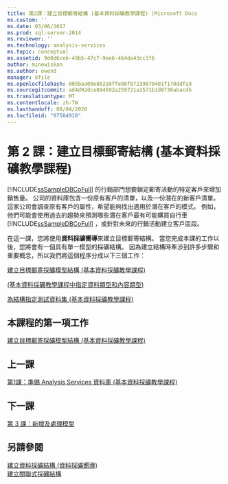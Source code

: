 ```yaml
---
title: 第2課：建立目標郵寄結構 (基本資料採礦教學課程) |Microsoft Docs
ms.custom: ''
ms.date: 03/06/2017
ms.prod: sql-server-2014
ms.reviewer: ''
ms.technology: analysis-services
ms.topic: conceptual
ms.assetid: 9d0d6ceb-49b5-47c7-9ee6-464da43cc1f6
author: minewiskan
ms.author: owend
manager: kfile
ms.openlocfilehash: 005baa09e802a9ffe98f87239070401f170ddfa9
ms.sourcegitcommit: ad4d92dce894592a259721a1571b1d8736abacdb
ms.translationtype: MT
ms.contentlocale: zh-TW
ms.lasthandoff: 08/04/2020
ms.locfileid: "87584910"
---
```

# <a name="lesson-2-building-a-targeted-mailing-structure-basic-data-mining-tutorial"></a>第 2 課：建立目標郵寄結構 (基本資料採礦教學課程)
  [!INCLUDE[ssSampleDBCoFull](../includes/sssampledbcofull-md.md)] 的行銷部門想要鎖定郵寄活動的特定客戶來增加銷售量。 公司的資料庫包含一份原有客戶的清單，以及一份潛在的新客戶清單。 這家公司會調查原有客戶的屬性，希望能夠找出適用於潛在客戶的模式。 例如，他們可能會使用過去的趨勢來預測哪些潛在客戶最有可能購買自行車 [!INCLUDE[ssSampleDBCoFull](../includes/sssampledbcofull-md.md)] ，或針對未來的行銷活動建立客戶區段。  
  
 在這一課，您將使用**資料採礦嚮導**來建立目標郵寄結構。 當您完成本課的工作以後，您將會有一個具有單一模型的採礦結構。 因為建立結構時牽涉到許多步驟和重要概念，所以我們將這個程序分成以下三個工作：  
  
 [建立目標郵寄採礦模型結構 &#40;基本資料採礦教學課程&#41;](../../2014/tutorials/creating-a-targeted-mailing-mining-model-structure-basic-data-mining-tutorial.md)  
  
 [&#40;基本資料採礦教學課程中指定資料類型和內容類型&#41;](../../2014/tutorials/specifying-the-data-type-and-content-type-basic-data-mining-tutorial.md)  
  
 [為結構指定測試資料集 &#40;基本資料採礦教學課程&#41;](../../2014/tutorials/specifying-a-testing-data-set-for-the-structure-basic-data-mining-tutorial.md)  
  
## <a name="first-task-in-lesson"></a>本課程的第一項工作  
 [建立目標郵寄採礦模型結構 &#40;基本資料採礦教學課程&#41;](../../2014/tutorials/creating-a-targeted-mailing-mining-model-structure-basic-data-mining-tutorial.md)  
  
## <a name="previous-lesson"></a>上一課  
 [第1課：準備 Analysis Services 資料庫 &#40;基本資料採礦教學課程&#41;](../../2014/tutorials/lesson-1-preparing-the-analysis-services-database-basic-data-mining-tutorial.md)  
  
## <a name="next--lesson"></a>下一課  
 [第 3 課：新增及處理模型](../../2014/tutorials/lesson-3-adding-and-processing-models.md)  
  
## <a name="see-also"></a>另請參閱  
 [建立資料採礦結構 &#40;資料採礦嚮導&#41;](../../2014/analysis-services/create-the-data-mining-structure-data-mining-wizard.md)   
 [建立關聯式採礦結構](../../2014/analysis-services/data-mining/create-a-relational-mining-structure.md)  
  
  
